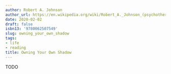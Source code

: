 ```yaml
---
author: Robert A. Johnson
author_url: https://en.wikipedia.org/wiki/Robert_A._Johnson_(psychotherapist)
date: 2020-02-02
draft: false
isbn13: '9780062507549'
slug: owning_your_own_shadow
tags:
- life
- reading
title: Owning Your Own Shadow
---
```


TODO
